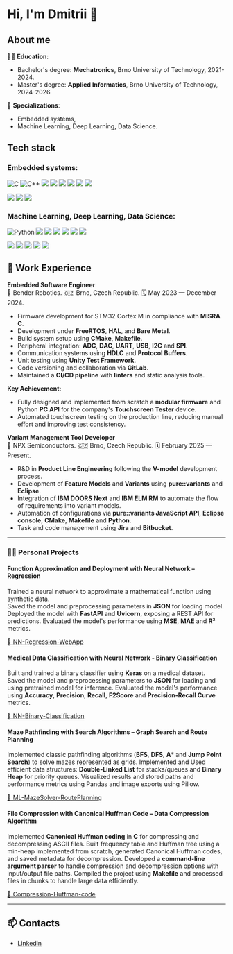 # Hi, I'm Dmitrii 👋

## About me

👨‍🎓 **Education**:
  - Bachelor's degree: **Mechatronics**, Brno University of Technology, 2021-2024.
  - Master's degree: **Applied Informatics**, Brno University of Technology, 2024-2026.

🦾 **Specializations**:
  - Embedded systems,
  - Machine Learning, Deep Learning, Data Science.

## Tech stack

### Embedded systems:
![C](https://img.shields.io/badge/C-A8B9CC?style=for-the-badge&logo=c&logoColor=white)
![C++](https://img.shields.io/badge/C++-00599C?style=for-the-badge&logo=c%2B%2B&logoColor=white)
<img src="https://img.shields.io/badge/CMake-064F8C?style=for-the-badge&logo=cmake&logoColor=white" /> <img src="https://img.shields.io/badge/Makefile-000000?style=for-the-badge&logo=gnu&logoColor=white" /> <img src="https://img.shields.io/badge/FreeRTOS-2C9AB7?style=for-the-badge&logo=freertos&logoColor=white" />
<img src="https://img.shields.io/badge/Embedded%20Linux-FCC624?style=for-the-badge&logo=linux&logoColor=black" />
<img src="https://img.shields.io/badge/Protobuf-3362AF?style=for-the-badge&logo=google&logoColor=white" />
<img src="https://img.shields.io/badge/HDLC-8B0000?style=for-the-badge&logo=protocols&logoColor=white" />


<img src="https://img.shields.io/badge/STM32-03234B?style=for-the-badge&logo=stmicroelectronics&logoColor=white" /> <img src="https://img.shields.io/badge/Raspberry%20Pi-C51A4A?style=for-the-badge&logo=raspberrypi&logoColor=white" /> <img src="https://img.shields.io/badge/BeagleBone%20Black-000000?style=for-the-badge&logo=beaglebone&logoColor=white" />

### Machine Learning, Deep Learning, Data Science:
![Python](https://img.shields.io/badge/Python-FFD43B?style=for-the-badge&logo=python&logoColor=blue)
<a href="https://numpy.org" target="_blank"><img src="https://img.shields.io/badge/Numpy-013243?style=for-the-badge&logo=numpy&logoColor=white" /></a> <a href="https://pandas.pydata.org" target="_blank"><img src="https://img.shields.io/badge/Pandas-150458?style=for-the-badge&logo=pandas&logoColor=white" /></a> <a href="https://matplotlib.org/" target="_blank"><img src="https://img.shields.io/badge/Matplotlib-11557C?style=for-the-badge&logo=matplotlib&logoColor=white" /></a>
<a href="https://scikit-learn.org" target="_blank"><img src="https://img.shields.io/badge/Scikit--Learn-F7931E?style=for-the-badge&logo=scikit-learn&logoColor=white" /></a>
<a href="https://keras.io" target="_blank"><img src="https://img.shields.io/badge/Keras-D00000?style=for-the-badge&logo=keras&logoColor=white" /></a> <a href="https://tensorflow.org" target="_blank"><img src="https://img.shields.io/badge/TensorFlow-FF6F00?style=for-the-badge&logo=tensorflow&logoColor=white" /></a>  

  <a href="https://fastapi.tiangolo.com" target="_blank"><img src="https://img.shields.io/badge/FastAPI-009688?style=for-the-badge&logo=fastapi&logoColor=white" /></a> <a href="https://flask.palletsprojects.com" target="_blank"><img src="https://img.shields.io/badge/Flask-000000?style=for-the-badge&logo=flask&logoColor=white" /></a> <img src="https://img.shields.io/badge/asyncio-3776AB?style=for-the-badge&logo=python&logoColor=white" /> <a href="https://www.uvicorn.org/" target="_blank"><img src="https://img.shields.io/badge/Uvicorn-121212?style=for-the-badge&logo=uvicorn&logoColor=white" /></a> <img src="https://img.shields.io/badge/JSON-000000?style=for-the-badge&logo=json&logoColor=white" />

## 💼 Work Experience

**Embedded Software Engineer**  
📍 Bender Robotics.
🇨🇿 Brno, Czech Republic. 
🗓️ May 2023 — December 2024.

- Firmware development for STM32 Cortex M in compliance with **MISRA C**.
- Development under **FreeRTOS**, **HAL**, and **Bare Metal**.
- Build system setup using **CMake**, **Makefile**.
- Peripheral integration: **ADC**, **DAC**, **UART**, **USB**, **I2C** and **SPI**.
- Communication systems using **HDLC** and **Protocol Buffers**.
- Unit testing using **Unity Test Framework**.
- Code versioning and collaboration via **GitLab**.
- Maintained a **CI/CD pipeline** with **linters** and static analysis tools.

**Key Achievement:**
- Fully designed and implemented from scratch a **modular firmware** and Python **PC API** for the company's **Touchscreen Tester** device.  
- Automated touchscreen testing on the production line, reducing manual effort and improving test consistency.  

**Variant Management Tool Developer**  
📍 NPX Semiconductors.
🇨🇿 Brno, Czech Republic.
🗓️ February 2025 — Present.

- R&D in **Product Line Engineering** following the **V-model** development process.  
- Development of **Feature Models** and **Variants** using **pure::variants** and **Eclipse**.
- Integration of **IBM DOORS Next** and **IBM ELM RM** to automate the flow of requirements into variant models.  
- Automation of configurations via **pure::variants JavaScript API**, **Eclipse console**, **CMake**, **Makefile** and **Python**.  
- Task and code management using **Jira** and **Bitbucket**.

---

### 👨‍💻 Personal Projects

#### Function Approximation and Deployment with Neural Network – Regression
Trained a neural network to approximate a mathematical function using synthetic data.  
Saved the model and preprocessing parameters in **JSON** for loading model.
Deployed the model with **FastAPI** and **Uvicorn**, exposing a REST API for predictions. 
Evaluated the model's performance using **MSE**, **MAE** and **R²** metrics.

[🔗 NN-Regression-WebApp](https://github.com/dmazilkin/NN-Regression-WebApp)

#### Medical Data Classification with Neural Network - Binary Classification
Built and trained a binary classifier using **Keras** on a medical dataset.  
Saved the model and preprocessing parameters to **JSON** for loading and using pretrained model for inference.
Evaluated the model's performance using **Accuracy**, **Precision**, **Recall**, **F2Score** and **Precision-Recall Curve** metrics.

[🔗 NN-Binary-Classification](https://github.com/dmazilkin/NN-Binary-Classification)

#### Maze Pathfinding with Search Algorithms – Graph Search and Route Planning

Implemented classic pathfinding algorithms (**BFS**, **DFS**, **A*** and **Jump Point Search**) to solve mazes represented as grids.
Implemented and Used efficient data structures: **Double-Linked List** for stacks/queues and **Binary Heap** for priority queues.
Visualized results and stored paths and performance metrics using Pandas and image exports using Pillow.

[🔗 ML-MazeSolver-RoutePlanning](https://github.com/dmazilkin/ML-MazeSolver-RoutePlanning)

#### File Compression with Canonical Huffman Code – Data Compression Algorithm
Implemented **Canonical Huffman coding** in **C** for compressing and decompressing ASCII files. Built frequency table and Huffman tree using a min-heap implemented from scratch, generated Canonical Huffman codes, and saved metadata for decompression. Developed a **command-line argument parser** to handle compression and decompression options with input/output file paths. Compiled the project using **Makefile** and processed files in chunks to handle large data efficiently.

[🔗 Compression-Huffman-code](https://github.com/dmazilkin/Compression-Huffman-code)

---

## 📫 Contacts

- [Linkedin](https://www.linkedin.com/in/dmitrii-mazilkin-866807337/)
